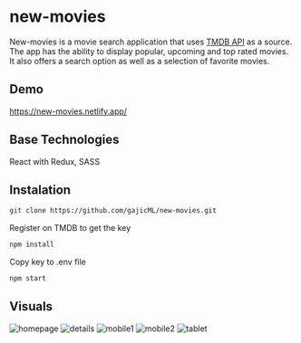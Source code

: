 # new-movies

New-movies is a movie search application that uses [TMDB API](https://developers.themoviedb.org/3/) as a source. The app has the ability to display popular, upcoming and top rated movies. It also offers a search option as well as a selection of favorite movies.

## Demo

https://new-movies.netlify.app/

## Base Technologies

React with Redux, SASS

## Instalation

```bash
git clone https://github.com/gajicML/new-movies.git
```

Register on TMDB to get the key

```bash
npm install
```

Copy key to .env file

```bash
npm start
```

## Visuals

![homepage](https://user-images.githubusercontent.com/15750252/85960492-1cf7d300-b9a4-11ea-9bcc-1d6577b5aba2.jpg)
![details](https://user-images.githubusercontent.com/15750252/85960494-22edb400-b9a4-11ea-84d9-2067079d0944.jpg)
![mobile1](https://user-images.githubusercontent.com/15750252/85960497-26813b00-b9a4-11ea-8ab6-2c0c4c74ee21.jpg)
![mobile2](https://user-images.githubusercontent.com/15750252/85960500-2a14c200-b9a4-11ea-88b1-05627bc04fde.jpg)
![tablet](https://user-images.githubusercontent.com/15750252/85960501-2c771c00-b9a4-11ea-8956-9c50daf8568e.jpg)
